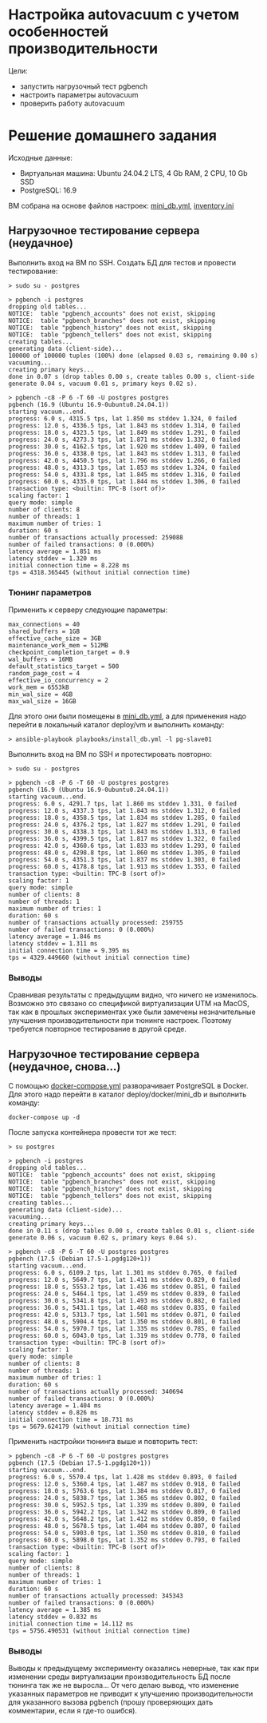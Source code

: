 # Настройка autovacuum с учетом особенностей производительности
Цели:
* запустить нагрузочный тест pgbench
* настроить параметры autovacuum
* проверить работу autovacuum

# Решение домашнего задания
Исходные данные:
* Виртуальная машина: Ubuntu 24.04.2 LTS, 4 Gb RAM, 2 CPU, 10 Gb SSD
* PostgreSQL: 16.9

ВМ собрана на основе файлов настроек: [mini_db.yml](../deploy/vm/group_vars/mini_db.yml), [inventory.ini](../deploy/vm/inventory.ini)

## Нагрузочное тестирование сервера (неудачное)
Выполнить вход на ВМ по SSH. Создать БД для тестов и провести тестирование:
```shell
> sudo su - postgres

> pgbench -i postgres
dropping old tables...
NOTICE:  table "pgbench_accounts" does not exist, skipping
NOTICE:  table "pgbench_branches" does not exist, skipping
NOTICE:  table "pgbench_history" does not exist, skipping
NOTICE:  table "pgbench_tellers" does not exist, skipping
creating tables...
generating data (client-side)...
100000 of 100000 tuples (100%) done (elapsed 0.03 s, remaining 0.00 s)
vacuuming...
creating primary keys...
done in 0.07 s (drop tables 0.00 s, create tables 0.00 s, client-side generate 0.04 s, vacuum 0.01 s, primary keys 0.02 s).

> pgbench -c8 -P 6 -T 60 -U postgres postgres
pgbench (16.9 (Ubuntu 16.9-0ubuntu0.24.04.1))
starting vacuum...end.
progress: 6.0 s, 4315.5 tps, lat 1.850 ms stddev 1.324, 0 failed
progress: 12.0 s, 4336.5 tps, lat 1.843 ms stddev 1.314, 0 failed
progress: 18.0 s, 4323.5 tps, lat 1.849 ms stddev 1.291, 0 failed
progress: 24.0 s, 4273.3 tps, lat 1.871 ms stddev 1.332, 0 failed
progress: 30.0 s, 4162.5 tps, lat 1.920 ms stddev 1.409, 0 failed
progress: 36.0 s, 4338.0 tps, lat 1.843 ms stddev 1.313, 0 failed
progress: 42.0 s, 4450.5 tps, lat 1.796 ms stddev 1.266, 0 failed
progress: 48.0 s, 4313.3 tps, lat 1.853 ms stddev 1.324, 0 failed
progress: 54.0 s, 4331.8 tps, lat 1.845 ms stddev 1.316, 0 failed
progress: 60.0 s, 4335.0 tps, lat 1.844 ms stddev 1.306, 0 failed
transaction type: <builtin: TPC-B (sort of)>
scaling factor: 1
query mode: simple
number of clients: 8
number of threads: 1
maximum number of tries: 1
duration: 60 s
number of transactions actually processed: 259088
number of failed transactions: 0 (0.000%)
latency average = 1.851 ms
latency stddev = 1.320 ms
initial connection time = 8.228 ms
tps = 4318.365445 (without initial connection time)
```
### Тюнинг параметров
Применить к серверу следующие параметры:
```
max_connections = 40
shared_buffers = 1GB
effective_cache_size = 3GB
maintenance_work_mem = 512MB
checkpoint_completion_target = 0.9
wal_buffers = 16MB
default_statistics_target = 500
random_page_cost = 4
effective_io_concurrency = 2
work_mem = 6553kB
min_wal_size = 4GB
max_wal_size = 16GB
```
Для этого они были помещены в [mini_db.yml](../deploy/vm/group_vars/mini_db.yml), а для применения надо перейти в локальный каталог 
deploy/vm и выполнить команду:
```shell
> ansible-playbook playbooks/install_db.yml -l pg-slave01
```
Выполнить вход на ВМ по SSH и протестировать повторно:
```shell
> sudo su - postgres

> pgbench -c8 -P 6 -T 60 -U postgres postgres
pgbench (16.9 (Ubuntu 16.9-0ubuntu0.24.04.1))
starting vacuum...end.
progress: 6.0 s, 4291.7 tps, lat 1.860 ms stddev 1.331, 0 failed
progress: 12.0 s, 4337.3 tps, lat 1.843 ms stddev 1.312, 0 failed
progress: 18.0 s, 4358.5 tps, lat 1.834 ms stddev 1.285, 0 failed
progress: 24.0 s, 4376.2 tps, lat 1.827 ms stddev 1.291, 0 failed
progress: 30.0 s, 4338.3 tps, lat 1.843 ms stddev 1.313, 0 failed
progress: 36.0 s, 4399.5 tps, lat 1.817 ms stddev 1.322, 0 failed
progress: 42.0 s, 4360.6 tps, lat 1.833 ms stddev 1.293, 0 failed
progress: 48.0 s, 4298.8 tps, lat 1.860 ms stddev 1.305, 0 failed
progress: 54.0 s, 4351.3 tps, lat 1.837 ms stddev 1.303, 0 failed
progress: 60.0 s, 4178.8 tps, lat 1.913 ms stddev 1.353, 0 failed
transaction type: <builtin: TPC-B (sort of)>
scaling factor: 1
query mode: simple
number of clients: 8
number of threads: 1
maximum number of tries: 1
duration: 60 s
number of transactions actually processed: 259755
number of failed transactions: 0 (0.000%)
latency average = 1.846 ms
latency stddev = 1.311 ms
initial connection time = 9.395 ms
tps = 4329.449660 (without initial connection time)
```
### Выводы
Сравнивая результаты с предыдущим видно, что ничего не изменилось. Возможно это связано со спецификой виртуализации UTM на MacOS, так 
как в прошлых экспериментах уже были замечены незначительные улучшения производительности при тюнинге настроек. Поэтому требуется 
повторное тестирование в другой среде.

## Нагрузочное тестирование сервера (неудачное, снова...)
С помощью [docker-compose.yml](../deploy/docker/mini_db/docker-compose.yml) разворачивает PostgreSQL в Docker. Для этого надо перейти в 
каталог deploy/docker/mini_db и выполнить команду:
```shell
docker-compose up -d
```
После запуска контейнера провести тот же тест:
```shell
> su postgres

> pgbench -i postgres
dropping old tables...
NOTICE:  table "pgbench_accounts" does not exist, skipping
NOTICE:  table "pgbench_branches" does not exist, skipping
NOTICE:  table "pgbench_history" does not exist, skipping
NOTICE:  table "pgbench_tellers" does not exist, skipping
creating tables...
generating data (client-side)...
vacuuming...                                                                              
creating primary keys...
done in 0.11 s (drop tables 0.00 s, create tables 0.01 s, client-side generate 0.06 s, vacuum 0.02 s, primary keys 0.04 s).

> pgbench -c8 -P 6 -T 60 -U postgres postgres
pgbench (17.5 (Debian 17.5-1.pgdg120+1))
starting vacuum...end.
progress: 6.0 s, 6109.2 tps, lat 1.301 ms stddev 0.765, 0 failed
progress: 12.0 s, 5649.7 tps, lat 1.411 ms stddev 0.829, 0 failed
progress: 18.0 s, 5553.2 tps, lat 1.436 ms stddev 0.851, 0 failed
progress: 24.0 s, 5464.1 tps, lat 1.459 ms stddev 0.839, 0 failed
progress: 30.0 s, 5341.8 tps, lat 1.493 ms stddev 0.882, 0 failed
progress: 36.0 s, 5431.1 tps, lat 1.468 ms stddev 0.835, 0 failed
progress: 42.0 s, 5313.7 tps, lat 1.501 ms stddev 0.871, 0 failed
progress: 48.0 s, 5904.4 tps, lat 1.350 ms stddev 0.801, 0 failed
progress: 54.0 s, 5970.7 tps, lat 1.335 ms stddev 0.785, 0 failed
progress: 60.0 s, 6043.0 tps, lat 1.319 ms stddev 0.778, 0 failed
transaction type: <builtin: TPC-B (sort of)>
scaling factor: 1
query mode: simple
number of clients: 8
number of threads: 1
maximum number of tries: 1
duration: 60 s
number of transactions actually processed: 340694
number of failed transactions: 0 (0.000%)
latency average = 1.404 ms
latency stddev = 0.826 ms
initial connection time = 18.731 ms
tps = 5679.624179 (without initial connection time)
```
Применить настройки тюнинга выше и повторить тест:
```shell
> pgbench -c8 -P 6 -T 60 -U postgres postgres
pgbench (17.5 (Debian 17.5-1.pgdg120+1))
starting vacuum...end.
progress: 6.0 s, 5570.4 tps, lat 1.428 ms stddev 0.893, 0 failed
progress: 12.0 s, 5360.4 tps, lat 1.487 ms stddev 0.918, 0 failed
progress: 18.0 s, 5763.6 tps, lat 1.384 ms stddev 0.817, 0 failed
progress: 24.0 s, 5838.7 tps, lat 1.365 ms stddev 0.802, 0 failed
progress: 30.0 s, 5952.5 tps, lat 1.339 ms stddev 0.809, 0 failed
progress: 36.0 s, 5942.2 tps, lat 1.342 ms stddev 0.809, 0 failed
progress: 42.0 s, 5648.2 tps, lat 1.412 ms stddev 0.850, 0 failed
progress: 48.0 s, 5678.5 tps, lat 1.404 ms stddev 0.807, 0 failed
progress: 54.0 s, 5903.0 tps, lat 1.350 ms stddev 0.810, 0 failed
progress: 60.0 s, 5898.0 tps, lat 1.352 ms stddev 0.793, 0 failed
transaction type: <builtin: TPC-B (sort of)>
scaling factor: 1
query mode: simple
number of clients: 8
number of threads: 1
maximum number of tries: 1
duration: 60 s
number of transactions actually processed: 345343
number of failed transactions: 0 (0.000%)
latency average = 1.385 ms
latency stddev = 0.832 ms
initial connection time = 14.112 ms
tps = 5756.490531 (without initial connection time)
```
### Выводы
Выводы к предыдущему эксперименту оказались неверные, так как при изменении среды виртуализации производительность БД после тюнинга так 
же не выросла... От чего делаю вывод, что изменение указанных параметров не приводит к улучшению производительности для указанного 
вызова pgbench (прошу проверяющих дать комментарии, если я где-то ошибся).
